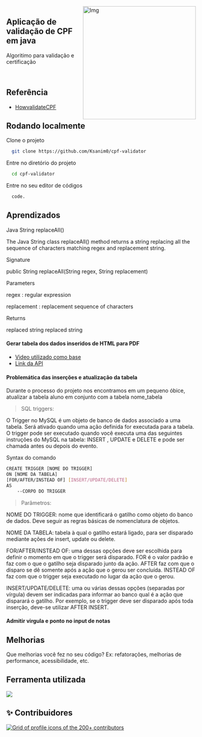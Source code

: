 


<img src="https://assets.zabbix.com/img/brands/java.svg" width="300px" min-width="300px" max-width="300px" align="right" alt="Img">

<h2>Aplicação de validação de CPF em java</h2>

<p>Algoritimo para validação e certificação</p>

</br>





 
 ## Referência

 - [HowvalidateCPF](https://www.macoratti.net/alg_cpf.htm)


 
 
## Rodando localmente

Clone o projeto

```bash
  git clone https://github.com/Ksanim0/cpf-validator
```

Entre no diretório do projeto

```bash
  cd cpf-validator
```

Entre no seu editor de códigos 

```bash
  code.
```

 

## Aprendizados
Java String replaceAll()

The Java String class replaceAll() method returns a string replacing all the sequence of characters matching regex and replacement string.

Signature

public String replaceAll(String regex, String replacement)  

Parameters

regex : regular expression

replacement : replacement sequence of characters

Returns

replaced string
replaced string

<h4>Gerar tabela dos dados inseridos de HTML para PDF</h4>
  
  - [Video utilizado como base](
https://youtu.be/oYjseP_Qhv4?t=4242)
  - [Link da API](https://github.com/eKoopmans/html2pdf.js)
  

<h4>Problemática das inserções e atualização da tabela </h4>
  

<p> Durante o processo do projeto nos encontramos em um pequeno óbice, atualizar a tabela <bold> aluno </bold> em conjunto com a tabela<bold> nome_tabela </bold> </p>



> SQL triggers:

<p> O Trigger no MySQL é um objeto de banco de dados associado a uma tabela. Será ativado quando uma ação definida for executada para a tabela.
O trigger pode ser executado quando você executa uma das seguintes instruções do MySQL na tabela: INSERT ,
 UPDATE e DELETE e pode ser chamada antes ou depois do evento. </p>

 Syntax do comando 

```bash
CREATE TRIGGER [NOME DO TRIGGER]
ON [NOME DA TABELA]
[FOR/AFTER/INSTEAD OF] [INSERT/UPDATE/DELETE]
AS
    --CORPO DO TRIGGER
```


> Parâmetros:

NOME DO TRIGGER: nome que identificará o gatilho como objeto do banco de dados. Deve seguir as regras básicas de nomenclatura de objetos.

NOME DA TABELA: tabela à qual o gatilho estará ligado, para ser disparado mediante ações de insert, update ou delete.

FOR/AFTER/INSTEAD OF: uma dessas opções deve ser escolhida para definir o momento em que o trigger será disparado. FOR é o valor padrão e faz com o que o gatilho seja disparado junto da ação. AFTER faz com que o disparo se dê somente após a ação que o gerou ser concluída. INSTEAD OF faz com que o trigger seja executado no lugar da ação que o gerou.

INSERT/UPDATE/DELETE: uma ou várias dessas opções (separadas por vírgula) devem ser indicadas para informar ao banco qual é a ação que disparará o gatilho. Por exemplo, se o trigger deve ser disparado após toda inserção, deve-se utilizar AFTER INSERT.


<h4>Admitir virgula e ponto no input de notas</h4>

## Melhorias

Que melhorias você fez no seu código? Ex: refatorações, melhorias de performance, acessibilidade, etc.


## Ferramenta utilizada

<div class="codes" align="float">
  <a href="https://www.google.com/amp/s/www.devmedia.com.br/amp/o-que-e-o-html5/25820" alt="HTML">
    <img src="https://img.shields.io/badge/Java-ED8B00?style=for-the-badge&logo=java&logoColor=white"/>
  </a>
</div>










 


## ✨ Contribuidores 

<a href="https://github.com/Ksanim0/Lab-Web_Edital/graphs/contributors">

  <img alt="Grid of profile icons of the 200+ contributors" src="https://contrib.rocks/image?repo=Ksanim0/Lab-Web_Edital" />

</a>

